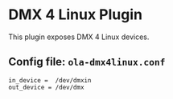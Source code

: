 DMX 4 Linux Plugin
==================

This plugin exposes DMX 4 Linux devices.


## Config file: `ola-dmx4linux.conf`

```
in_device =  /dev/dmxin
out_device = /dev/dmx
```